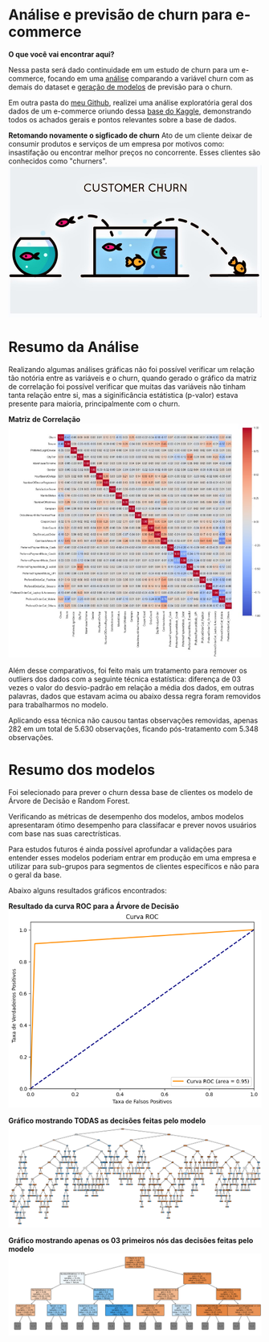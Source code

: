 # Análise e previsão de churn para e-commerce

**O que você vai encontrar aqui?**

Nessa pasta será dado continuidade em um estudo de churn para um e-commerce, focando em uma [análise](https://github.com/PedroReste/prescriptive_and_prediction_analysis/blob/main/pt_analise_e_modelo_para_previsao_de_churn_em_ecommerce/analise_de_dados_focado_para_o_modelo_de_churn.ipynb) comparando a variável churn com as demais do dataset e [geração de modelos](https://github.com/PedroReste/prescriptive_and_prediction_analysis/blob/main/pt_analise_e_modelo_para_previsao_de_churn_em_ecommerce/modelo_de_previsao_de_churn_em_um_ecommerce.ipynb) de previsão para o churn.

Em outra pasta do [meu Github](https://github.com/PedroReste/diagnostics_and_descriptive_analysis/tree/main/pt_analise_de_dados_de_ecommerce_para_previsoes_de_churn), realizei uma análise exploratória geral dos dados de um e-commerce oriundo dessa [base do Kaggle](https://www.kaggle.com/datasets/ankitverma2010/ecommerce-customer-churn-analysis-and-prediction), demonstrando todos os achados gerais e pontos relevantes sobre a base de dados.

**Retomando novamente o sigficado de churn**
Ato de um cliente deixar de consumir produtos e serviços de um empresa por motivos como: insastifação ou encontrar melhor preços no concorrente. Esses clientes são conhecidos como "churners".
![Imagem para retratar o churn](image.png)

# **Resumo da Análise**
Realizando algumas análises gráficas não foi possível verificar um relação tão notória entre as variáveis e o churn, quando gerado o gráfico da matriz de correlação foi possível verificar que muitas das variáveis não tinham tanta relação entre si, mas a siginificância estátistica (p-valor) estava presente para maioria, principalmente com o churn.

**Matriz de Correlação**
![Matriz de Correlação](matriz_de_correlacao.jpeg)

Além desse comparativos, foi feito mais um tratamento para remover os outliers dos dados com a seguinte técnica estatística: diferença de 03 vezes o valor do desvio-padrão em relação a média dos dados, em outras palavras, dados que estavam acima ou abaixo dessa regra foram removidos para trabalharmos no modelo.

Aplicando essa técnica não causou tantas observações removidas, apenas 282 em um total de 5.630 observações, ficando pós-tratamento com 5.348 observações.

# **Resumo dos modelos**

Foi selecionado para prever o churn dessa base de clientes os modelo de Árvore de Decisão e Random Forest.

Verificando as métricas de desempenho dos modelos, ambos modelos apresentaram ótimo desempenho para classifacar e prever novos usuários com base nas suas carectrísticas.

Para estudos futuros é ainda possível aprofundar a validações para entender esses modelos poderiam entrar em produção em uma empresa e utilizar para sub-grupos para segmentos de clientes específicos e não para o geral da base.

Abaixo alguns resultados gráficos encontrados:

**Resultado da curva ROC para a Árvore de Decisão**
![Curva ROC Árvore de Decisão](curva_roc_decision_tree.png)

**Gráfico mostrando TODAS as decisões feitas pelo modelo**
![Árvore de Decisão](decision_tree.png)

**Gráfico mostrando apenas os 03 primeiros nós das decisões feitas pelo modelo**
![Árvore de Decisão, os 03 primeiros nós](decision_tree_max_depth_3.png)

